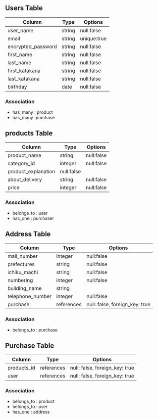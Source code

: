 ## Users Table

|Column|Type|Options|
|------|----|-------|
|user_name|string|null:false|
|email |string|unique:true|
|encrypted_password|string|null:false|
|first_name|string|null:false|
|last_name|string|null:false|
|first_katakana|string|null:false|
|last_katakana|string|null:false|
|birthday|date|null:false|

### Association
- has_many : product
- has_many :purchase

## products Table

|Column|Type|Options|
|------|----|-------|
|product_name|string|null:false|
|category_id|integer|null:false|
|product_explanation|null:false|
|about_delivery|string|null:false|
|price|integer|null:false|

### Association
- belongs_to : user
- has_one : purchaser

## Address Table

|Column|Type|Options|
|------|----|-------|
|mail_number|integer|null:false|
|prefectures|string|null:false|
|ichiku_machi|string|null:false|
|numbering|integer|null:false|
|building_name|string|
|telephone_number|integer|null:false|
|purchase|references|null: false, foreign_key: true|

### Association
- belongs_to : purchase

## Purchase Table

|Column|Type|Options|
|------|----|-------|
|products_id|references|null: false, foreign_key: true|
|user|references|null: false, foreign_key: true|


### Association
- belongs_to : product
- belongs_to : user
- has_one : address